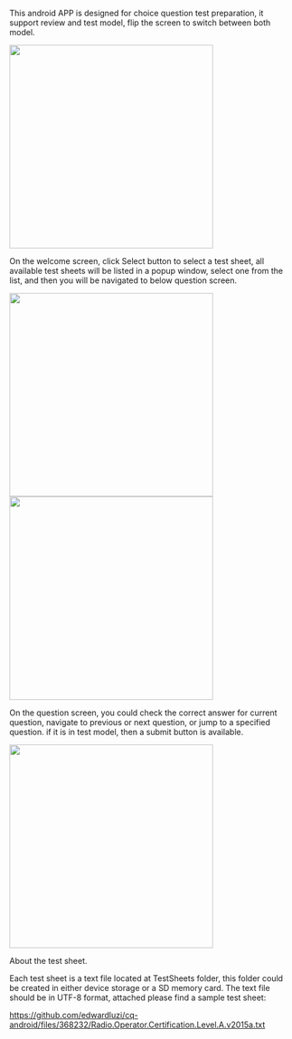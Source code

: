 This android APP is designed for choice question test preparation, it support review and test model, flip the screen to switch between both model.

<img src="https://cloud.githubusercontent.com/assets/14977640/16571005/7c9f5654-4241-11e6-9183-2703cf219b0c.jpg" width="360" />

On the welcome screen, click Select button to select a test sheet, all available test sheets will be listed in a popup window, select one from the list, and then you will be navigated to below question screen.

<img src="https://cloud.githubusercontent.com/assets/14977640/16904340/9c1ca9c2-4c83-11e6-8e1d-372871f3bc0c.png" width="360" />

<img src="https://cloud.githubusercontent.com/assets/14977640/16571006/7e4c1172-4241-11e6-8904-c77ef0e8c4da.jpg" width="360" />

On the question screen, you could check the correct answer for current question, navigate to previous or next question, or jump to a specified question. if it is in test model, then a submit button is available.

<img src="https://cloud.githubusercontent.com/assets/14977640/16904342/a848c730-4c83-11e6-8f32-3b549132b446.png" width="360" />

About the test sheet.

Each test sheet is a text file located at TestSheets folder, this folder could be created in either device storage or a SD memory card. The text file should be in UTF-8 format, attached please find a sample test sheet:

https://github.com/edwardluzi/cq-android/files/368232/Radio.Operator.Certification.Level.A.v2015a.txt